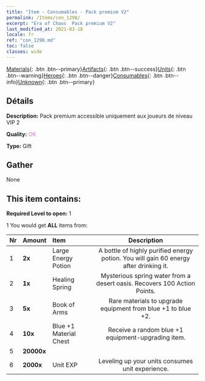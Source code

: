 ```yaml
---
title: "Item - Consumables - Pack premium V2"
permalink: /Items/con_1298/
excerpt: "Era of Chaos  Pack premium V2"
last_modified_at: 2021-03-18
locale: fr
ref: "con_1298.md"
toc: false
classes: wide
---
```

 [Materials](/fr/Items/){: .btn .btn--primary}[Artifacts](/fr/Items/Artifacts/){: .btn .btn--success}[Units](/fr/Items/Units/){: .btn .btn--warning}[Heroes](/fr/Items/Heroes/){: .btn .btn--danger}[Consumables](/fr/Items/Consumables/){: .btn .btn--info}[Unknown](/fr/Items/Unknown/){: .btn .btn--primary}

## Détails
 **Description:** Pack premium accessible uniquement aux joueurs de niveau VIP 2

 **Quality:** <span style="color: #DA70D6">OK</span>

 **Type:** Gift

## Gather

  None

## This item contains:

 **Required Level to open:** 1

 1 You would get **ALL** items  from:

  | Nr | Amount |     Item    | Description |
  |:---|:-------|:------------|:-----------:|
  | 1 |  **2x** | Large Energy Potion | A bottle of highly purified energy potion. You will gain 60 energy after drinking it.  | 
  | 2 |  **1x** | Healing Spring | Mysterious spring water from a desert oasis. Recovers 100 Action Points.  | 
  | 3 |  **5x** | Book of Arms | Rare materials to upgrade equipment from blue +1 to blue +2.  | 
  | 4 |  **10x** | Blue +1 Material Chest | Receive a random blue +1 equipment-upgrading item.  | 
  | 5 |  **20000x** | <i class="fas fa-coins"/> |  | 
  | 6 |  **2000x** | Unit EXP | Leveling up your units consumes unit experience.  | 
